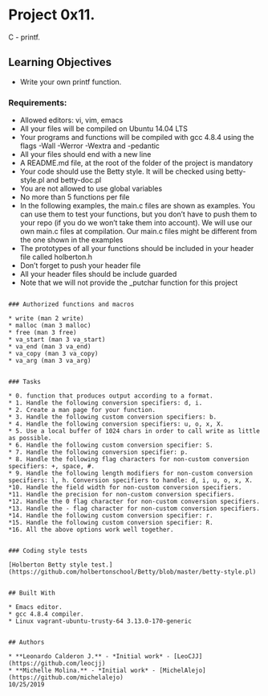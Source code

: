 # Project 0x11.

C - printf.

## Learning Objectives

* Write your own printf function.


### Requirements:

* Allowed editors: vi, vim, emacs
* All your files will be compiled on Ubuntu 14.04 LTS
* Your programs and functions will be compiled with gcc 4.8.4 using the flags -Wall -Werror -Wextra and -pedantic
* All your files should end with a new line
* A README.md file, at the root of the folder of the project is mandatory
* Your code should use the Betty style. It will be checked using betty-style.pl and betty-doc.pl
* You are not allowed to use global variables
* No more than 5 functions per file
* In the following examples, the main.c files are shown as examples. You can use them to test your functions, but you don’t have to push them to your repo (if you do we won’t take them into account). We will use our own main.c files at compilation. Our main.c files might be different from the one shown in the examples
* The prototypes of all your functions should be included in your header file called holberton.h
* Don’t forget to push your header file
* All your header files should be include guarded
* Note that we will not provide the _putchar function for this project

```

### Authorized functions and macros

* write (man 2 write)
* malloc (man 3 malloc)
* free (man 3 free)
* va_start (man 3 va_start)
* va_end (man 3 va_end)
* va_copy (man 3 va_copy)
* va_arg (man 3 va_arg)


### Tasks

* 0. function that produces output according to a format.
* 1. Handle the following conversion specifiers: d, i.
* 2. Create a man page for your function.
* 3. Handle the following custom conversion specifiers: b.
* 4. Handle the following conversion specifiers: u, o, x, X.
* 5. Use a local buffer of 1024 chars in order to call write as little as possible.
* 6. Handle the following custom conversion specifier: S.
* 7. Handle the following conversion specifier: p.
* 8. Handle the following flag characters for non-custom conversion specifiers: +, space, #.
* 9. Handle the following length modifiers for non-custom conversion specifiers: l, h. Conversion specifiers to handle: d, i, u, o, x, X.
*10. Handle the field width for non-custom conversion specifiers.
*11. Handle the precision for non-custom conversion specifiers.
*12. Handle the 0 flag character for non-custom conversion specifiers.
*13. Handle the - flag character for non-custom conversion specifiers.
*14. Handle the following custom conversion specifier: r.
*15. Handle the following custom conversion specifier: R.
*16. All the above options work well together.


### Coding style tests

[Holberton Betty style test.](https://github.com/holbertonschool/Betty/blob/master/betty-style.pl)


## Built With

* Emacs editor.
* gcc 4.8.4 compiler.
* Linux vagrant-ubuntu-trusty-64 3.13.0-170-generic


## Authors

* **Leonardo Calderon J.** - *Initial work* - [LeoCJJ](https://github.com/leocjj)
* **Michelle Molina.** - *Initial work* - [MichelAlejo](https://github.com/michelalejo)
10/25/2019